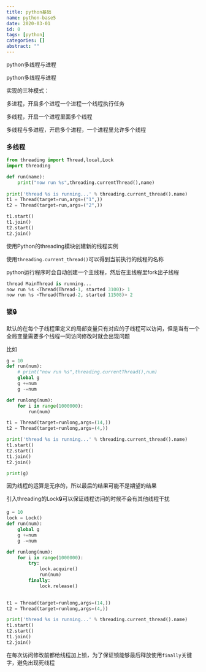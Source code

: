 ```yaml
---
title: python基础
name: python-base5
date: 2020-03-01
id: 0
tags: [python]
categories: []
abstract: ""
---
```



python多线程与进程


<!--more-->


python多线程与进程

<!--more-->

实现的三种模式：

多进程，开启多个进程一个进程一个线程执行任务

多线程，开启一个进程里面多个线程

多线程与多进程，开启多个进程，一个进程里允许多个线程

### 多线程

```python
from threading import Thread,local,Lock
import threading

def run(name):
    print("now run %s",threading.currentThread(),name)
    
print('thread %s is running...' % threading.current_thread().name)    
t1 = Thread(target=run,args=("1",))
t2 = Thread(target=run,args=("2",))

t1.start()
t1.join()
t2.start()
t2.join()
```

使用Python的threading模块创建新的线程实例

使用`threading.current_thread()`可以得到当前执行的线程的名称

python运行程序时会自动创建一个主线程，然后在主线程里fork出子线程

```python
thread MainThread is running...
now run %s <Thread(Thread-1, started 3100)> 1
now run %s <Thread(Thread-2, started 11508)> 2
```

### 锁🔒

默认的在每个子线程里定义的局部变量只有对应的子线程可以访问，但是当有一个全局变量需要多个线程一同访问修改时就会出现问题

比如

```python
g = 10
def run(num):
    # print("now run %s",threading.currentThread(),num)
    global g
    g +=num
    g -=num

def runlong(num):
    for i in range(1000000):
        run(num)

t1 = Thread(target=runlong,args=(14,))
t2 = Thread(target=runlong,args=(4,))

print('thread %s is running...' % threading.current_thread().name)
t1.start()
t2.start()
t1.join()
t2.join()

print(g)
```

因为线程的运算是无序的，所以最后的结果可能不是期望的结果

引入threading的Lock🔒可以保证线程访问的时候不会有其他线程干扰

```python
g = 10
lock = Lock()
def run(num):
    global g
    g +=num
    g -=num

def runlong(num):
    for i in range(1000000):
        try:
            lock.acquire()
            run(num)
        finally:
            lock.release()
            

t1 = Thread(target=runlong,args=(14,))
t2 = Thread(target=runlong,args=(4,))

print('thread %s is running...' % threading.current_thread().name)
t1.start()
t2.start()
t1.join()
t2.join()
```

在每次访问修改前都给线程加上锁，为了保证锁能够最后释放使用`finally`关键字，避免出现死线程
